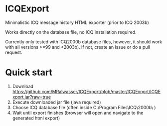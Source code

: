 ICQExport
=========

Minimalistic ICQ message history HTML exporter (prior to ICQ 2003b)

Works directly on the database file, no ICQ installation required.

Currently only tested with ICQ2000b database files, however, it should work with all versions >=99 and <2003b).
If not, create an issue or do a pull request.

Quick start
===========

1. Download https://github.com/MRalwasser/ICQExport/blob/master/ICQExport/ICQExport.jar?raw=true
2. Execute downloaded jar file (java required)
3. Choose ICQ database file (often inside C:\Program Files\ICQ\2000b\ )
4. Wait until export finishes (browser will open and  navigate to the generated html export)




